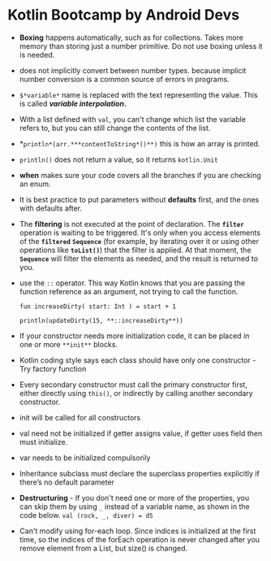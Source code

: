 # Kotlin Bootcamp by Android Devs

- **Boxing** happens automatically, such as for collections. Takes more memory than storing just a number primitive. Do not use boxing unless it is needed.
- does not implicitly convert between number types. because implicit number conversion is a common source of errors in programs.
- `$*variable*` name is replaced with the text representing the value. This is called ***variable interpolation*.**
- With a list defined with `val`, you can't change which list the variable refers to, but you can still change the contents of the list.
- *`println*(arr.***contentToString*()**)`  this is how an array is printed.
- `println()` does not return a value, so it returns `kotlin.Unit`
- **when** makes sure your code covers all the branches if you are checking an enum.
- It is best practice to put parameters without **defaults** first, and the ones with defaults after.
- The **filtering** is not executed at the point of declaration. The **`filter`** operation is waiting to be triggered. It's only when you access elements of the **`filtered`** **`Sequence`** (for example, by iterating over it or using other operations like **`toList()`**) that the filter is applied. At that moment, the **`Sequence`** will filter the elements as needed, and the result is returned to you.
- use the `::` operator. This way Kotlin knows that you are passing the function reference as an argument, not trying to call the function.

  `fun increaseDirty( start: Int ) = start + 1`

  `println(updateDirty(15, **::increaseDirty**))`

- If your constructor needs more initialization code, it can be placed in one or more `**init**` blocks.
- Kotlin coding style says each class should have only one constructor - Try factory function
- Every secondary constructor must call the primary constructor first, either directly using `this()`, or indirectly by calling another secondary constructor.
- init will be called for all constructors
- val need not be initialized if getter assigns value, if getter uses field then must initialize.
- var needs to be initialized compulsorily
- Inheritance subclass must declare the superclass properties explicitly if there’s no default parameter
- **Destructuring** -  If you don't need one or more of the properties, you can skip them by using `_` instead of a variable name, as shown in the code below. `val (rock, _, diver) = d5`
- Can't modify using for-each loop. Since indices is initialized at the first time, so the indices of the forEach operation is never changed after you remove element from a List, but size() is changed.